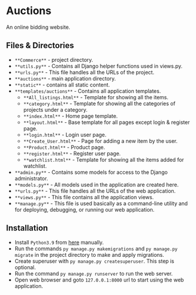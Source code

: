 # Auctions
An online bidding website.

## Files & Directories

- `**Commerce**` - project directory.
- `**utils.py**` - Contains all Django helper functions used in views.py.
- `**urls.py**` - This file handles all the URLs of the project.
- `**auctions**` - main application directory.
- `**static**` - contains all static content.
- `**templates/auctions**` - Contains all application templates.
  - `**All_listings.html**` - Template for showing all the items.
  - `**category.html**` - Template for showing all the categories of projects under a category.
  - `**index.html**` - Home page template.
  - `**layout.html**` - Base template for all pages except login & register page.
  - `**login.html**` - Login user page.
  - `**Create_User.html**` - Page for adding a new item by the user.
  - `**Product.html**` - Product page.
  - `**register.html**` - Register user page.
  - `**watchlist.html**` - Template for showing all the items added for watchlist.
- `**admin.py**` - Contains some models for access to the Django administrator.
- `**models.py**` - All models used in the application are created here.
- `**urls.py**` - This file handles all the URLs of the web application.
- `**views.py**` - This file contains all the application views.
- `**manage.py**` - This file is used basically as a command-line utility and for deploying, debugging, or running our web application.

## Installation
- Install `Python3.9` from [here](https://www.python.org/downloads/) manually.
- Run the commands `py manage.py makemigrations` and `py manage.py migrate` in the project directory to make and apply migrations.
- Create superuser with `py manage.py createsuperuser`. This step is optional.
- Run the command `py manage.py runserver` to run the web server.
- Open web browser and goto `127.0.0.1:8000` url to start using the web application.
